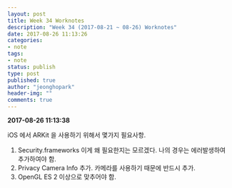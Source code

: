 ```yaml
---
layout: post
title: Week 34 Worknotes
description: "Week 34 (2017-08-21 ~ 08-26) Worknotes"
date: 2017-08-26 11:13:26
categories:
- note
tags:
- note
status: publish
type: post
published: true
author: "jeonghopark"
header-img: ""
comments: true
---                         
```

**2017-08-26 11:13:38**

iOS 에서 ARKit 을 사용하기 위해서 몇가지 필요사항.
1. Security.frameworks 이게 왜 필요한지는 모르겠다. 나의 경우는 에러발생하여 추가하여야 함.
2. Privacy Camera Info 추가. 카메라를 사용하기 때문에 반드시 추가.
3. OpenGL ES 2 이상으로 맞추어야 함.
